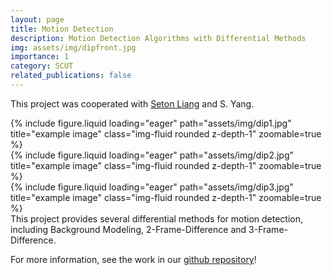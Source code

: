 ```yaml
---
layout: page
title: Motion Detection
description: Motion Detection Algorithms with Differential Methods
img: assets/img/dipfront.jpg
importance: 1
category: SCUT
related_publications: false
---
```


This project was cooperated with <a href='https://github.com/SetonLiang'>Seton Liang</a> and S. Yang.

<div class="row">
    <div class="col-sm mt-3 mt-md-0">
        {% include figure.liquid loading="eager" path="assets/img/dip1.jpg" title="example image" class="img-fluid rounded z-depth-1" zoomable=true %}
    </div>
    <div class="col-sm mt-3 mt-md-0">
        {% include figure.liquid loading="eager" path="assets/img/dip2.jpg" title="example image" class="img-fluid rounded z-depth-1" zoomable=true %}
    </div>
    <div class="col-sm mt-3 mt-md-0">
        {% include figure.liquid loading="eager" path="assets/img/dip3.jpg" title="example image" class="img-fluid rounded z-depth-1" zoomable=true %}
    </div>
</div>
<div class="caption">
    This project provides several differential methods for motion detection, including Background Modeling, 2-Frame-Difference and 3-Frame-Difference.
</div>

For more information, see the work in our <a href='https://github.com/Leikrit/Motion-Detection-with-Difference'>github repository</a>!
